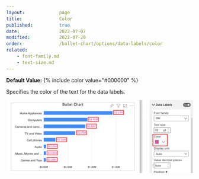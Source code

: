 ```yaml
---
layout:             page
title:              Color
published:          true
date:               2022-07-07
modified:   	    2022-07-20
order:              /bullet-chart/options/data-labels/color
related:
    - font-family.md
    - text-size.md
---
```


**Default Value:** {% include color value="#000000" %}

Specifies the color of the text for the data labels.

<img src="images/data-labels-color.png" width="700">